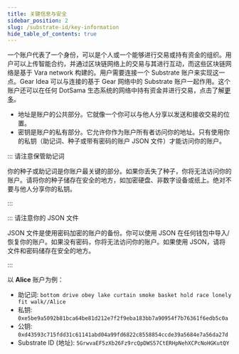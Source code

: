 ```yaml
---
title: 关键信息与安全
sidebar_position: 2
slug: /substrate-id/key-information
hide_table_of_contents: true
---
```


一个账户代表了一个身份，可以是个人或一个能够进行交易或持有资金的组织。用户可以上传智能合约，并通过区块链网络上的交易与其进行互动，而这些区块链网络是基于 Vara network 构建的。用户需要连接一个 Substrate 账户来实现这一点。Gear Idea 可以与连接的基于 Gear 网络中的 Substrate 账户一起作用。这个账户还可以在任何 DotSama 生态系统的网络中持有资金并进行交易，点击了解[更多](https://docs.substrate.io/fundamentals/accounts-addresses-keys/)。

- 地址是账户的公共部分。它就像一个你可以与他人分享以发送和接收交易的位置。
- 密钥是账户的私有部分。它允许你作为账户所有者访问你的地址。只有使用你的私钥（助记词、种子或带有密码的账户 JSON 文件）才能访问你的账户。

::: 请注意保管助记词

你的种子或助记词是你账户最关键的部分。如果你丢失了种子，你将无法访问你的账户。请将你的种子储存在安全的地方，如加密硬盘、非数字设备或纸上。绝对不要与他人分享你的私钥。

:::

::: 请注意你的 JSON 文件

JSON 文件是使用密码加密的账户的备份。你可以使用 JSON 在任何钱包中导入/恢复你的账户。如果没有密码，你将无法访问你的账户。如果使用 JSON，请将文件和密码储存在安全的地方。

:::

以 **Alice** 账户为例：

- 助记词: `bottom drive obey lake curtain smoke basket hold race lonely fit walk//Alice`
- 私钥: `0xe5be9a5092b81bca64be81d212e7f2f9eba183bb7a90954f7b76361f6edb5c0a`
- 公钥: `0xd43593c715fdd31c61141abd04a99fd6822c8558854ccde39a5684e7a56da27d`
- Substrate ID (地址): `5GrwvaEF5zXb26Fz9rcQpDWS57CtERHpNehXCPcNoHGKutQY`
